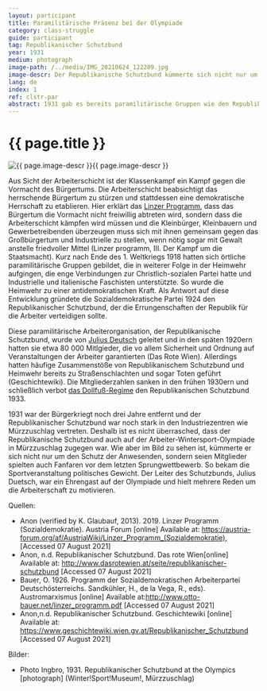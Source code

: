 ```yaml
---
layout: participant
title: Paramilitärische Präsenz bei der Olympiade
category: class-struggle
guide: participant
tag: Republikanischer Schutzbund
year: 1931
medium: photograph
image-path: /../media/IMG_20210624_122209.jpg
image-descr: Der Republikanische Schutzbund kümmerte sich nicht nur um Sicherheit und Ordnung, sondern sprang auch als Musikkapelle ein. Mitglieder des Wiener Schutzbundes spielten die Fanfaren beim Abschlusspringen auf der Ganzsteinschanze am 8. Februar 1931.
lang: de
index: 1
ref: clstr-par
abstract: 1931 gab es bereits paramilitärische Gruppen wie den Republikanischen Schutzbund, die im Namen einer Partei agierten. Der Republikanische Schutzbund kümmerte sich nicht nur um die Sicherheit der Veranstaltung, sondern unterstützte auch die erfolgreiche Organisation der Olympiade.
---
```

<body>
    <div class="infotext">
        <h1  id="title">{{ page.title }}</h1>
        <div class="grid-item" id="exhibit-image"><img src="/../media/IMG_20210624_122209.jpg" class="img-fluid" alt="{{ page.image-descr }}">{{ page.image-descr }}</div>
        <p>Aus Sicht der Arbeiterschicht ist der Klassenkampf ein Kampf gegen die Vormacht des Bürgertums. Die Arbeiterschicht beabsichtigt das herrschende Bürgertum zu stürzen und stattdessen eine demokratische Herrschaft zu etablieren. Hier erklärt das <a href="#" class="link-info" data-toggle="tooltip" title="siehe 'Der politische Hintergrund' oben">Linzer Programm</a>, dass das Bürgertum die Vormacht nicht freiwillig abtreten wird, sondern dass die Arbeiterschicht kämpfen wird müssen und die Kleinbürger, Kleinbauern und Gewerbetreibenden überzeugen muss sich mit ihnen gemeinsam gegen das Großbürgertum und Industrielle zu stellen, wenn nötig sogar mit Gewalt anstelle friedvoller Mittel (<span class="quote">Linzer programm, III. Der Kampf um die Staatsmacht</span>). Kurz nach Ende des 1. Weltkriegs 1918 hatten sich örtliche paramilitärische Gruppen gebildet, die in weiterer Folge in der Heimwehr aufgingen, die enge Verbindungen zur Christlich-sozialen Partei hatte und Industrielle und italienische Faschisten unterstützte. So wurde die Heimwehr zu einer antidemokratischen Kraft. Als Antwort auf diese Entwicklung gründete die Sozialdemokratische Partei 1924 den Republikanischer Schutzbund, der die Errungenschaften der Republik für die Arbeiter verteidigen sollte.</p>
        <p>Diese paramilitärische Arbeiterorganisation, der Republikanische Schutzbund, wurde von <a href="#" class="link-info" data-toggle="tooltip" title="Österreichischer Autor und Politiker, 1884-1968">Julius Deutsch</a> geleitet und in den späten 1920ern hatten sie etwa 80 000 Mitlgieder, die vo allem Sicherheit und Ordnung auf Veranstaltungen der Arbeiter garantierten (<span class="quote">Das Rote Wien</span>). Allerdings hatten häufige Zusammenstöße von Republikanischem Schutzbund und Heimwehr bereits zu Straßenschlachten und sogar Toten geführt (<span class="quote">Geschichtewiki</span>). Die Mitgliederzahlen sanken in den frühen 1930ern und schließlich verbot <a href="#" class="link-info" data-toggle="tooltip" title="Austrian fascist regime"> das Dollfuß-Regime</a> den Republikanischen Schutzbund 1933.</p> 
        <p>1931 war der Bürgerkriegt noch drei Jahre entfernt und der Republikanischer Schutzbund war noch stark in den Industriezentren wie Mürzzuschlag vertreten. Deshalb ist es nicht überrasched, dass der Republikanische Schutzbund auch auf der Arbeiter-Wintersport-Olympiade in Mürzzuschlag zugegen war. Wie aber im Bild zu sehen ist, kümmerte er sich nicht nur um den Schutz der Anwesenden, sondern seien Mitglieder spielten auch Fanfaren vor dem letzten Sprungwettbewerb. So bekam die Sportveranstaltung politisches Gewicht. Der Leiter des Schutzbunds, Julius Duetsch, war ein Ehrengast auf der Olympiade und hielt mehrere Reden um die Arbeiterschaft zu motivieren.</p>
        <div class="resources">
            <div class="resource-title">Quellen:</div>
                <ul>
                    <li>Anon (verified by K. Glaubauf, 2013). 2019. Linzer Programm (Sozialdemokratie). <span id="source">Austria Forum</span> [online] Available at: <a href="https://austria-forum.org/af/AustriaWiki/Linzer_Programm_(Sozialdemokratie)">https://austria-forum.org/af/AustriaWiki/Linzer_Programm_(Sozialdemokratie)</a>, [Accessed 07 August 2021]</li>
                    <li>Anon, n.d. Republikanischer Schutzbund. <span id="source">Das rote Wien</span>[online] Available at: <a href="http://www.dasrotewien.at/seite/republikanischer-schutzbund">http://www.dasrotewien.at/seite/republikanischer-schutzbund</a> [Accessed 07 August 2021]</li>
                    <li>Bauer, O. 1926. Programm der Sozialdemokratischen Arbeiterpartei Deutschösterreichs. Sandkühler, H., de la Vega, R., eds). <span id="source">Austromarxismus</span> [online] Available at:<a href="http://www.otto-bauer.net/linzer_programm.pdf">http://www.otto-bauer.net/linzer_programm.pdf</a> [Accessed 07 August 2021]</li>
                    <li>Anon,n.d. Republikanischer Schutzbund. <span id="source">Geschichtewiki</span> [online] Available at: <a href="https://www.geschichtewiki.wien.gv.at/Republikanischer_Schutzbund">https://www.geschichtewiki.wien.gv.at/Republikanischer_Schutzbund</a> [Accessed 07 August 2021]</li>
                </ul>
        </div>
        <div class="resources">
            <div class="resource-title">Bilder:</div>
                <ul>
                    <li>Photo Ingbro, 1931. Republikanischer Schutzbund at the Olympics [photograph] (Winter!Sport!Museum!, Mürzzuschlag)</li>
                </ul>
        </div>
    </div>
</body>